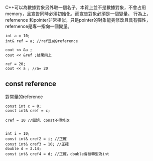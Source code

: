 C++可以為數據對象另外取一個名子，本質上並不是數據對象，不會占用memory，且宣告同時必須初始化，而宣告對象必須是一個變量。
行為上，refernence 和pointer非常相似，只是pointer的對象能夠修改且具有彈性，refernence是專一指向一個變量。
```
int a = 10;
int& ref = a; //ref是a的reference

cout << &a ;
cout << &ref ;結果同上

ref = 20;
cout << a ; //a= 20

```


## const reference
對常量的reference
```
const int c = 0;
const int& cref = c;

cref = 10 //錯誤，const不得修改


int i = 10;
const int& cref2 = i; //正確
const int& cref3 = 10; //正確
double d = 3.14;
const int& cref4 = d; //正確，double會被轉型為int


```

